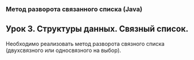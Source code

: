 ### Метод разворота связанного списка (Java)

## Урок 3. Структуры данных. Связный список.

Необходимо реализовать метод разворота связного списка
(двухсвязного или односвязного на выбор).
